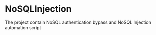 # NoSQLInjection
The project contain NoSQL authentication bypass and NoSQL Injection automation script
